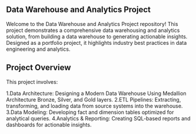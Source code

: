 ## Data Warehouse and Analytics Project
Welcome to the Data Warehouse and Analytics Project repository! 
This project demonstrates a comprehensive data warehousing and analytics solution, from building a data warehouse to generating actionable insights. Designed as a portfolio project, it highlights industry best practices in data engineering and analytics.

## Project Overview
This project involves:

1.Data Architecture: Designing a Modern Data Warehouse Using Medallion Architecture Bronze, Silver, and Gold layers.
2.ETL Pipelines: Extracting, transforming, and loading data from source systems into the warehouse.
3.Data Modeling: Developing fact and dimension tables optimized for analytical queries.
4.Analytics & Reporting: Creating SQL-based reports and dashboards for actionable insights.
